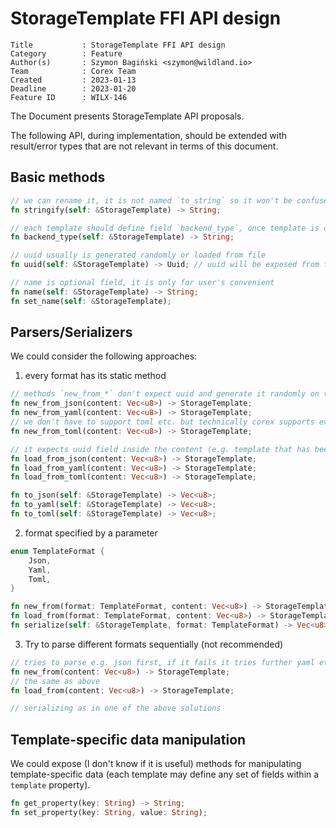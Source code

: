 # StorageTemplate FFI API design

```
Title           : StorageTemplate FFI API design
Category        : Feature
Author(s)       : Szymon Bagiński <szymon@wildland.io>
Team            : Corex Team
Created         : 2023-01-13
Deadline        : 2023-01-20
Feature ID      : WILX-146
```

The Document presents StorageTemplate API proposals.

The following API, during implementation, should be extended with result/error types that are not relevant in terms of this document.

## Basic methods

```rust
// we can rename it, it is not named `to_string` so it won't be confused with rust `ToString` impl
fn stringify(self: &StorageTemplate) -> String;

// each template should define field `backend_type`, once template is created it shouldn't be changed
fn backend_type(self: &StorageTemplate) -> String;

// uuid usually is generated randomly or loaded from file
fn uuid(self: &StorageTemplate) -> Uuid; // uuid will be exposed from ffi as str or u128 probably

// name is optional field, it is only for user's convenient
fn name(self: &StorageTemplate) -> String;
fn set_name(self: &StorageTemplate);
```

## Parsers/Serializers

We could consider the following approaches:

1. every format has its static method

```rust
// methods `new_from_*` don't expect uuid and generate it randomly on the fly
fn new_from_json(content: Vec<u8>) -> StorageTemplate;
fn new_from_yaml(content: Vec<u8>) -> StorageTemplate;
// we don't have to support toml etc. but technically corex supports every format supported by serde extension crates which can reflect equivalent structures as json/yaml.
fn new_from_toml(content: Vec<u8>) -> StorageTemplate;

// it expects uuid field inside the content (e.g. template that has been already in use but it was dumped to a file)
fn load_from_json(content: Vec<u8>) -> StorageTemplate;
fn load_from_yaml(content: Vec<u8>) -> StorageTemplate;
fn load_from_toml(content: Vec<u8>) -> StorageTemplate;

fn to_json(self: &StorageTemplate) -> Vec<u8>;
fn to_yaml(self: &StorageTemplate) -> Vec<u8>;
fn to_toml(self: &StorageTemplate) -> Vec<u8>;
```

2. format specified by a parameter

```rust
enum TemplateFormat {
    Json,
    Yaml,
    Toml,
}

fn new_from(format: TemplateFormat, content: Vec<u8>) -> StorageTemplate;
fn load_from(format: TemplateFormat, content: Vec<u8>) -> StorageTemplate;
fn serialize(self: &StorageTemplate, format: TemplateFormat) -> Vec<u8>;
```

3. Try to parse different formats sequentially (not recommended)

```rust
// tries to parse e.g. json first, if it fails it tries further yaml etc.
fn new_from(content: Vec<u8>) -> StorageTemplate;
// the same as above
fn load_from(content: Vec<u8>) -> StorageTemplate;

// serializing as in one of the above solutions
```

## Template-specific data manipulation

We could expose (I don't know if it is useful) methods for manipulating template-specific data (each template
may define any set of fields within a `template` property).

```rust
fn get_property(key: String) -> String;
fn set_property(key: String, value: String);
```